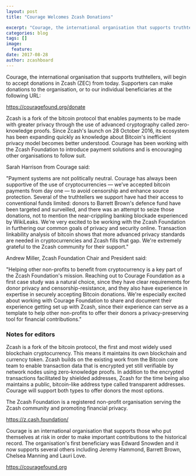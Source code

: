 ```yaml
---
layout: post
title: "Courage Welcomes Zcash Donations"

excerpt: "Courage, the international organisation that supports truthtellers, has begun accepting Zcash (ZEC) today."
categories: blog
tags: []
image:
  feature:
date: 2017-08-28
author: zcashboard
---
```


Courage, the international organisation that supports truthtellers, will begin to accept donations in Zcash (ZEC) from today. Supporters can make donations to the organisation, or to our individual beneficiaries at the following URL:

<https://couragefound.org/donate>

Zcash is a fork of the bitcoin protocol that enables payments to be made with greater privacy through the use of advanced cryptography called zero-knowledge proofs. Since Zcash's launch on 28 October 2016, its ecosystem has been expanding quickly as knowledge about Bitcoin's inefficient privacy model becomes better understood. Courage has been working with the Zcash Foundation to introduce payment solutions and is encouraging other organisations to follow suit.

Sarah Harrison from Courage said:

"Payment systems are not politically neutral. Courage has always been supportive of the use of cryptocurrencies — we’ve accepted bitcoin payments from day one — to avoid censorship and enhance source protection. Several of the truthtellers we support have had their access to conventional funds limited: donors to Barrett Brown's defence fund have been targeted and surveilled, and there was an attempt to seize those donations, not to mention the near-crippling banking blockade experienced by WikiLeaks. We're very excited to be working with the Zcash Foundation in furthering our common goals of privacy and security online. Transaction linkability analysis of bitcoin shows that more advanced privacy standards are needed in cryptocurrencies and Zcash fills that gap. We're extremely grateful to the Zcash community for their support."

Andrew Miller, Zcash Foundation Chair and President said:

"Helping other non-profits to benefit from cryptocurrency is a key part of the Zcash Foundation's mission. Reaching out to Courage Foundation as a first case study was a natural choice, since they have clear requirements for donor privacy and censorship-resistance, and they also have experience in expertise in securely accepting Bitcoin donations. We're especially excited about working with Courage Foundation to share and document their experience getting set up with Zcash, since their experience can serve as a template to help other non-profits to offer their donors a privacy-preserving tool for financial contributions."

### Notes for editors

Zcash is a fork of the bitcoin protocol, the first and most widely used blockchain cryptocurrency. This means it maintains its own blockchain and currency token. Zcash builds on the existing work from the Bitcoin core team to enable transaction data that is encrypted yet still verifiable by network nodes using zero-knowledge proofs. In addition to the encrypted transactions facilitated by shielded addresses, Zcash for the time being also maintains a public, bitcoin-like address type called transparent addresses. Courage will support both types to offer donors the most options.

The Zcash Foundation is a registered non-profit organisation serving the Zcash community and promoting financial privacy.

<https://z.cash.foundation/>

Courage is an international organisation that supports those who put themselves at risk in order to make important contributions to the historical record. The organisation's first beneficiary was Edward Snowden and it now supports several others including Jeremy Hammond, Barrett Brown, Chelsea Manning and Lauri Love.

<https://couragefound.org>
